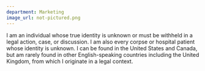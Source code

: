 ```yaml
---
department: Marketing
image_url: not-pictured.png
---
```

I am an individual whose true identity is unknown or must be withheld in a legal action, case, or discussion. I am also every corpse or hospital patient whose identity is unknown. I can be found in the United States and Canada, but am rarely found in other English-speaking countries including the United Kingdom, from which I originate in a legal context.

